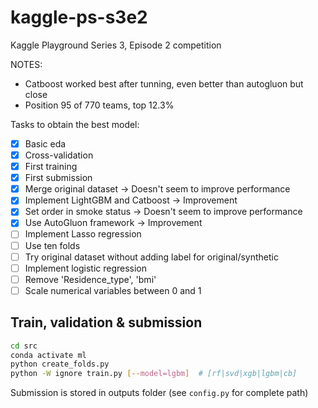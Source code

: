 # kaggle-ps-s3e2

Kaggle Playground Series 3, Episode 2 competition

NOTES:

* Catboost worked best after tunning, even better than autogluon but close
* Position 95 of 770 teams, top 12.3%

Tasks to obtain the best model:

* [x] Basic eda
* [x] Cross-validation
* [x] First training
* [x] First submission
* [x] Merge original dataset -> Doesn't seem to improve performance
* [x] Implement LightGBM and Catboost -> Improvement
* [x] Set order in smoke status -> Doesn't seem to improve performance
* [x] Use AutoGluon framework -> Improvement
* [ ] Implement Lasso regression
* [ ] Use ten folds
* [ ] Try original dataset without adding label for original/synthetic
* [ ] Implement logistic regression
* [ ] Remove 'Residence_type', 'bmi'
* [ ] Scale numerical variables between 0 and 1

## Train, validation & submission

```bash
cd src
conda activate ml
python create_folds.py
python -W ignore train.py [--model=lgbm]  # [rf|svd|xgb|lgbm|cb]
```

Submission is stored in outputs folder (see `config.py` for complete path)
